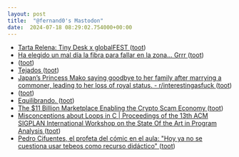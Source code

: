 ```yaml
---
layout: post
title:  "@fernand0's Mastodon"
date:  2024-07-18 08:29:02.754000+00:00
---
```

*  [Tarta Relena: Tiny Desk x globalFEST ](https://www.youtube.com/watch?v=3lwoczostI0&amp%3Bfeature=youtu.b) ([toot](https://mastodon.social/@fernand0/112806549438620743))
*  [Ha elegido un mal día la fibra para fallar en la zona... Grrr ](https://mastodon.social/@fernand0/112806520841598935) ([toot](https://mastodon.social/@fernand0/112806520841598935))
*  [ ](https://mastodon.social/@macosas) ([toot](https://mastodon.social/@fernand0/112805517721331857))
*  [Tejados ](https://www.flickr.com/photos/fernand0/53839737842) ([toot](https://mastodon.social/@fernand0/112804901711674470))
*  [Japan’s Princess Mako saying goodbye to her family after marrying a commoner, leading to her loss of royal status. - r/interestingasfuck ](https://redlib.zaggy.nl/r/interestingasfuck/comments/1dzurbo/japans_princess_mako_saying_goodbye_to_her_family) ([toot](https://mastodon.social/@fernand0/112804847114361134))
*  [ ](https://mastodon.social/@macosas) ([toot](https://mastodon.social/@fernand0/112803307992069510))
*  [Equilibrando. ](https://avecesunafoto.wordpress.com/2024/07/17/equilibrando-2) ([toot](https://mastodon.social/@fernand0/112803037113515672))
*  [The $11 Billion Marketplace Enabling the Crypto Scam Economy ](https://www.wired.com/story/pig-butchering-scam-crypto-huione-guarantee) ([toot](https://mastodon.social/@fernand0/112802986675135638))
*  [Misconceptions about Loops in C \| Proceedings of the 13th ACM SIGPLAN International Workshop on the State Of the Art in Program Analysis ](https://dl.acm.org/doi/10.1145/3652588.366332) ([toot](https://mastodon.social/@fernand0/112802802031617730))
*  [Pedro Cifuentes, el profeta del cómic en el aula: "Hoy ya no se cuestiona usar tebeos como recurso didáctico" ](https://www.elperiodico.com/es/ocio-y-cultura/20240706/pedro-cifuentes-profeta-comic-aula-10448726) ([toot](https://mastodon.social/@fernand0/112802466072868568))
